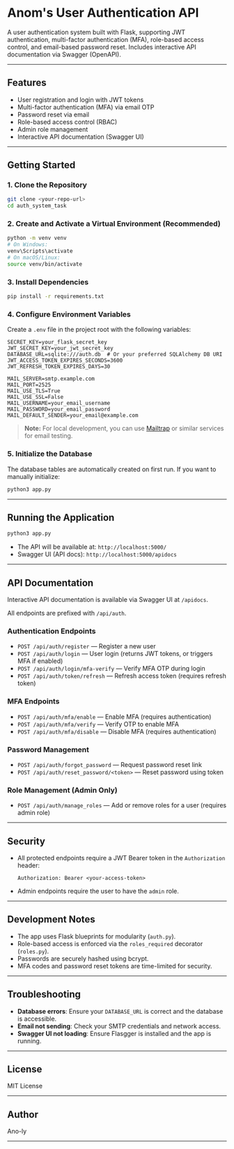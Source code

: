 # Anom's User Authentication API

A user authentication system built with Flask, supporting JWT authentication, multi-factor authentication (MFA), role-based access control, and email-based password reset. Includes interactive API documentation via Swagger (OpenAPI).

---

## Features

- User registration and login with JWT tokens
- Multi-factor authentication (MFA) via email OTP
- Password reset via email
- Role-based access control (RBAC)
- Admin role management
- Interactive API documentation (Swagger UI)

---

## Getting Started

### 1. Clone the Repository

```bash
git clone <your-repo-url>
cd auth_system_task
```

### 2. Create and Activate a Virtual Environment (Recommended)

```bash
python -m venv venv
# On Windows:
venv\Scripts\activate
# On macOS/Linux:
source venv/bin/activate
```

### 3. Install Dependencies

```bash
pip install -r requirements.txt
```

### 4. Configure Environment Variables

Create a `.env` file in the project root with the following variables:

```env
SECRET_KEY=your_flask_secret_key
JWT_SECRET_KEY=your_jwt_secret_key
DATABASE_URL=sqlite:///auth.db  # Or your preferred SQLAlchemy DB URI
JWT_ACCESS_TOKEN_EXPIRES_SECONDS=3600
JWT_REFRESH_TOKEN_EXPIRES_DAYS=30

MAIL_SERVER=smtp.example.com
MAIL_PORT=2525
MAIL_USE_TLS=True
MAIL_USE_SSL=False
MAIL_USERNAME=your_email_username
MAIL_PASSWORD=your_email_password
MAIL_DEFAULT_SENDER=your_email@example.com
```

> **Note:** For local development, you can use [Mailtrap](https://mailtrap.io/) or similar services for email testing.

### 5. Initialize the Database

The database tables are automatically created on first run. If you want to manually initialize:

```bash
python3 app.py
```

---

## Running the Application

```bash
python3 app.py
```

- The API will be available at: `http://localhost:5000/`
- Swagger UI (API docs): `http://localhost:5000/apidocs`

---

## API Documentation

Interactive API documentation is available via Swagger UI at `/apidocs`.

All endpoints are prefixed with `/api/auth`.

### Authentication Endpoints

- `POST /api/auth/register` — Register a new user
- `POST /api/auth/login` — User login (returns JWT tokens, or triggers MFA if enabled)
- `POST /api/auth/login/mfa-verify` — Verify MFA OTP during login
- `POST /api/auth/token/refresh` — Refresh access token (requires refresh token)

### MFA Endpoints

- `POST /api/auth/mfa/enable` — Enable MFA (requires authentication)
- `POST /api/auth/mfa/verify` — Verify OTP to enable MFA
- `POST /api/auth/mfa/disable` — Disable MFA (requires authentication)

### Password Management

- `POST /api/auth/forgot_password` — Request password reset link
- `POST /api/auth/reset_password/<token>` — Reset password using token

### Role Management (Admin Only)

- `POST /api/auth/manage_roles` — Add or remove roles for a user (requires admin role)

---

## Security

- All protected endpoints require a JWT Bearer token in the `Authorization` header:
  ```
  Authorization: Bearer <your-access-token>
  ```
- Admin endpoints require the user to have the `admin` role.

---

## Development Notes

- The app uses Flask blueprints for modularity (`auth.py`).
- Role-based access is enforced via the `roles_required` decorator (`roles.py`).
- Passwords are securely hashed using bcrypt.
- MFA codes and password reset tokens are time-limited for security.

---

## Troubleshooting

- **Database errors**: Ensure your `DATABASE_URL` is correct and the database is accessible.
- **Email not sending**: Check your SMTP credentials and network access.
- **Swagger UI not loading**: Ensure Flasgger is installed and the app is running.

---

## License

MIT License

---

## Author

Ano-ly

---


